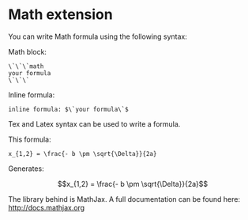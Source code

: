 # Math extension
You can write Math formula using the following syntax:

Math block:

```
\`\`\`math
your formula
\`\`\`
```

Inline formula:
```
inline formula: $\`your formula\`$
```

Tex and Latex syntax can be used to write a formula.

This formula:
```
x_{1,2} = \frac{- b \pm \sqrt{\Delta}}{2a}
```

Generates:
```math
x_{1,2} = \frac{- b \pm \sqrt{\Delta}}{2a}
```

The library behind is MathJax. A full documentation can be found here: http://docs.mathjax.org
